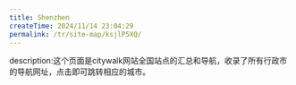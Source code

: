 ```yaml
---
title: Shenzhen
createTime: 2024/11/14 23:04:29
permalink: /tr/site-map/ksjlP5XQ/
---
```

description:这个页面是citywalk网站全国站点的汇总和导航，收录了所有行政市的导航网址，点击即可跳转相应的城市。
<!-- @include: @shared-docs/site-map.md -->